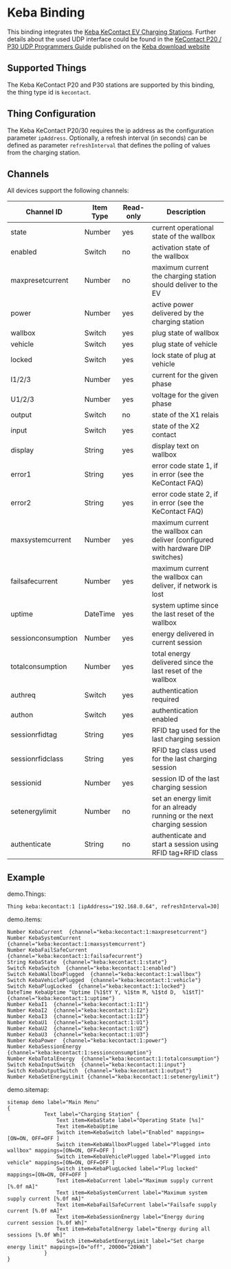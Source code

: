 # Keba Binding

This binding integrates the [Keba KeContact EV Charging Stations](https://www.keba.com).
Further details about the used UDP interface could be found in the [KeContact P20 / P30 UDP Programmers Guide](https://www.keba.com/download/x/4a925c4c61/kecontactp30udp_pgen.pdf) published on the [Keba download website](https://www.keba.com/de/emobility/service-support/downloads/downloads)

## Supported Things

The Keba KeContact P20 and P30 stations are supported by this binding, the thing type id is `kecontact`.


## Thing Configuration

The Keba KeContact P20/30 requires the ip address as the configuration parameter `ipAddress`. Optionally, a refresh interval (in seconds) can be defined as parameter `refreshInterval` that defines the polling of values from the charging station.


## Channels

All devices support the following channels:

| Channel ID         | Item Type | Read-only | Description                                                                     |
|--------------------|-----------|-----------|---------------------------------------------------------------------------------|
| state              | Number    | yes       | current operational state of the wallbox                                        |
| enabled            | Switch    | no        | activation state of the wallbox                                                 |
| maxpresetcurrent   | Number    | no        | maximum current the charging station should deliver to the EV                   |
| power              | Number    | yes       | active power delivered by the charging station                                  |
| wallbox            | Switch    | yes       | plug state of wallbox                                                           |
| vehicle            | Switch    | yes       | plug state of vehicle                                                           |
| locked             | Switch    | yes       | lock state of plug at vehicle                                                   |
| I1/2/3             | Number    | yes       | current for the given phase                                                     |
| U1/2/3             | Number    | yes       | voltage for the given phase                                                     |
| output             | Switch    | no        | state of the X1 relais                                                          |
| input              | Switch    | yes       | state of the X2 contact                                                         |
| display            | String    | yes       | display text on wallbox                                                         |
| error1             | String    | yes       | error code state 1, if in error (see the KeContact FAQ)                         |
| error2             | String    | yes       | error code state 2, if in error (see the KeContact FAQ)                         |
| maxsystemcurrent   | Number    | yes       | maximum current the wallbox can deliver (configured with hardware DIP switches) |
| failsafecurrent    | Number    | yes       | maximum current the wallbox can deliver, if network is lost                     |
| uptime             | DateTime  | yes       | system uptime since the last reset of the wallbox                               |
| sessionconsumption | Number    | yes       | energy delivered in current session                                             |
| totalconsumption   | Number    | yes       | total energy delivered since the last reset of the wallbox                      |
| authreq            | Switch    | yes       | authentication required                                                         |
| authon             | Switch    | yes       | authentication enabled                                                          |
| sessionrfidtag     | String    | yes       | RFID tag used for the last charging session                                     |
| sessionrfidclass   | String    | yes       | RFID tag class used for the last charging session                               |
| sessionid          | Number    | yes       | session ID of the last charging session                                         |
| setenergylimit     | Number    | no        | set an energy limit for an already running or the next charging session         |
| authenticate       | String    | no        | authenticate and start a session using RFID tag+RFID class                      |


## Example

demo.Things:

```
Thing keba:kecontact:1 [ipAddress="192.168.0.64", refreshInterval=30]
```

demo.items:

```
Number KebaCurrent  {channel="keba:kecontact:1:maxpresetcurrent"}
Number KebaSystemCurrent  {channel="keba:kecontact:1:maxsystemcurrent"} 
Number KebaFailSafeCurrent  {channel="keba:kecontact:1:failsafecurrent"} 
String KebaState  {channel="keba:kecontact:1:state"}
Switch KebaSwitch  {channel="keba:kecontact:1:enabled"}
Switch KebaWallboxPlugged  {channel="keba:kecontact:1:wallbox"}
Switch KebaVehiclePlugged  {channel="keba:kecontact:1:vehicle"}
Switch KebaPlugLocked  {channel="keba:kecontact:1:locked"}
DateTime KebaUptime "Uptime [%1$tY Y, %1$tm M, %1$td D,  %1$tT]"  {channel="keba:kecontact:1:uptime"}
Number KebaI1  {channel="keba:kecontact:1:I1"}
Number KebaI2  {channel="keba:kecontact:1:I2"}
Number KebaI3  {channel="keba:kecontact:1:I3"}
Number KebaU1  {channel="keba:kecontact:1:U1"}
Number KebaU2  {channel="keba:kecontact:1:U2"}
Number KebaU3  {channel="keba:kecontact:1:U3"}
Number KebaPower  {channel="keba:kecontact:1:power"}
Number KebaSessionEnergy  {channel="keba:kecontact:1:sessionconsumption"}
Number KebaTotalEnergy  {channel="keba:kecontact:1:totalconsumption"}
Switch KebaInputSwitch  {channel="keba:kecontact:1:input"}
Switch KebaOutputSwitch  {channel="keba:kecontact:1:output"}
Number KebaSetEnergyLimit {channel="keba:kecontact:1:setenergylimit"}
```

demo.sitemap:

```
sitemap demo label="Main Menu"
{
			Text label="Charging Station" {
				Text item=KebaState label="Operating State [%s]"
				Text item=KebaUptime
				Switch item=KebaSwitch label="Enabled" mappings=[ON=ON, OFF=OFF ]
				Switch item=KebaWallboxPlugged label="Plugged into wallbox" mappings=[ON=ON, OFF=OFF ]
				Switch item=KebaVehiclePlugged label="Plugged into vehicle" mappings=[ON=ON, OFF=OFF ]
				Switch item=KebaPlugLocked label="Plug locked" mappings=[ON=ON, OFF=OFF ]
				Text item=KebaCurrent label="Maximum supply current [%.0f mA]"
				Text item=KebaSystemCurrent label="Maximum system supply current [%.0f mA]"
				Text item=KebaFailSafeCurrent label="Failsafe supply current [%.0f mA]"
				Text item=KebaSessionEnergy label="Energy during current session [%.0f Wh]"
				Text item=KebaTotalEnergy label="Energy during all sessions [%.0f Wh]"
				Switch item=KebaSetEnergyLimit label="Set charge energy limit" mappings=[0="off", 20000="20kWh"]
			}
}
```

